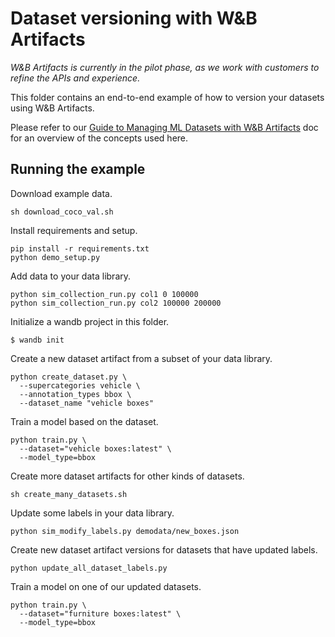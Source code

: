 # Dataset versioning with W&B Artifacts

*W&B Artifacts is currently in the pilot phase, as we work with customers to refine the APIs and experience.*

This folder contains an end-to-end example of how to version your datasets using W&B Artifacts.

Please refer to our [Guide to Managing ML Datasets with W&B Artifacts](https://paper.dropbox.com/doc/Guide-Managing-ML-datasets-with-WB-Artifacts-draft-AmoGgY4qwdu4z2w7xHCMu) doc for an overview of the concepts used here.


## Running the example

Download example data.

```
sh download_coco_val.sh
```
Install requirements and setup.
```
pip install -r requirements.txt
python demo_setup.py
```

Add data to your data library.

```
python sim_collection_run.py col1 0 100000
python sim_collection_run.py col2 100000 200000
```

Initialize a wandb project in this folder.

```
$ wandb init
```

Create a new dataset artifact from a subset of your data library.

```
python create_dataset.py \
  --supercategories vehicle \
  --annotation_types bbox \
  --dataset_name "vehicle boxes"
```

Train a model based on the dataset.

```
python train.py \
  --dataset="vehicle boxes:latest" \
  --model_type=bbox
```

Create more dataset artifacts for other kinds of datasets.

```
sh create_many_datasets.sh
```

Update some labels in your data library.

```
python sim_modify_labels.py demodata/new_boxes.json
```

Create new dataset artifact versions for datasets that have updated labels.

```
python update_all_dataset_labels.py
```

Train a model on one of our updated datasets.

```
python train.py \
  --dataset="furniture boxes:latest" \
  --model_type=bbox
```
